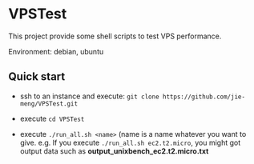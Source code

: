 # VPSTest

This project provide some shell scripts to test VPS performance.

Environment: debian, ubuntu

## Quick start

- ssh to an instance and execute: `git clone https://github.com/jie-meng/VPSTest.git`

- execute `cd VPSTest`

- execute `./run_all.sh <name>`  (name is a name whatever you want to give. e.g. If you execute `./run_all.sh ec2.t2.micro`, you might got output data such as **output\_unixbench\_ec2.t2.micro.txt**
